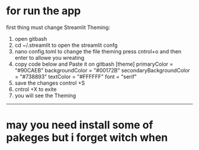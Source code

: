 # for run the app 
first thing must change Streamlit Theming:
1) open gitbash
2) cd ~/.streamlit
to open the streamlit confg
3) nano config.toml
to change the file theming press cntrol+o and then enter to allowe you wreating
4) copy code below and Paste it on gitbash
   [theme]
primaryColor = "#90CAEB"
backgroundColor = "#00172B"
secondaryBackgroundColor = "#738893"
textColor = "#FFFFFF"
font = "serif"
5) save the changes control +S
6) cntrol +X to exite
7) you will see the Theming
______________________________________________________________________________________________________________________
# may you need install some of pakeges but i forget witch when 
